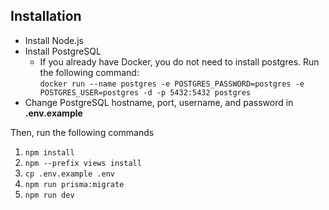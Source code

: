 ## Installation

- Install Node.js
- Install PostgreSQL
  - If you already have Docker, you do not need to install postgres. Run the following command:  
    `docker run --name postgres -e POSTGRES_PASSWORD=postgres -e POSTGRES_USER=postgres -d -p 5432:5432 postgres`
- Change PostgreSQL hostname, port, username, and password in **.env.example**

Then, run the following commands

1. `npm install`
2. `npm --prefix views install`
3. `cp .env.example .env`
4. `npm run prisma:migrate`
5. `npm run dev`
